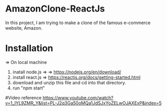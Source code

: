 # AmazonClone-ReactJs

In this project, I am trying to make a clone of the famous e-commerce website, Amazon.

# Installation
=> On local machine
1. inatall node.js => => https://nodejs.org/en/download/
2. install react.js => https://reactjs.org/docs/getting-started.html
3. download and unzip this file and cd into that directory.
4. run "npm start"

#Video reference
https://www.youtube.com/watch?v=1_IYL9ZMR_Y&list=PL-J2q3Ga50oMQa1JdSJxYoZELwOJAXExP&index=5
